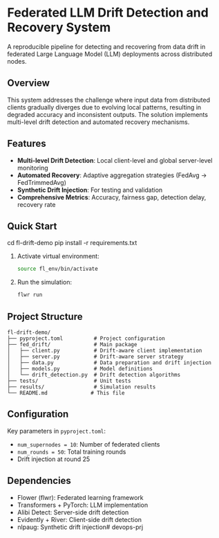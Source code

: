 # Federated LLM Drift Detection and Recovery System

A reproducible pipeline for detecting and recovering from data drift in federated Large Language Model (LLM) deployments across distributed nodes.

## Overview

This system addresses the challenge where input data from distributed clients gradually diverges due to evolving local patterns, resulting in degraded accuracy and inconsistent outputs. The solution implements multi-level drift detection and automated recovery mechanisms.

## Features

- **Multi-level Drift Detection**: Local client-level and global server-level monitoring
- **Automated Recovery**: Adaptive aggregation strategies (FedAvg → FedTrimmedAvg)
- **Synthetic Drift Injection**: For testing and validation
- **Comprehensive Metrics**: Accuracy, fairness gap, detection delay, recovery rate

## Quick Start

cd fl-drift-demo
pip install -r requirements.txt

1. Activate virtual environment:
   ```bash
   source fl_env/bin/activate
   ```

2. Run the simulation:
   ```bash
   flwr run
   ```

## Project Structure

```
fl-drift-demo/
├── pyproject.toml          # Project configuration
├── fed_drift/              # Main package
│   ├── client.py           # Drift-aware client implementation
│   ├── server.py           # Drift-aware server strategy
│   ├── data.py             # Data preparation and drift injection
│   ├── models.py           # Model definitions
│   └── drift_detection.py  # Drift detection algorithms
├── tests/                  # Unit tests
├── results/                # Simulation results
└── README.md              # This file
```

## Configuration

Key parameters in `pyproject.toml`:
- `num_supernodes = 10`: Number of federated clients
- `num_rounds = 50`: Total training rounds
- Drift injection at round 25

## Dependencies

- Flower (flwr): Federated learning framework
- Transformers + PyTorch: LLM implementation
- Alibi Detect: Server-side drift detection
- Evidently + River: Client-side drift detection
- nlpaug: Synthetic drift injection# devops-prj
